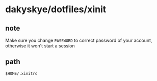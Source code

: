 # dakyskye/dotfiles/xinit

## note

Make sure you change `PASSWORD` to correct password of your account, otherwise it won't start a session

## path

`$HOME/.xinitrc`
